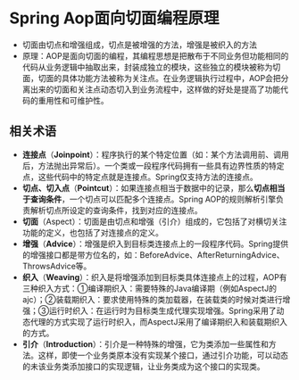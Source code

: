 # Spring Aop面向切面编程原理

* 切面由切点和增强组成，切点是被增强的方法，增强是被织入的方法
* 原理：AOP是面向切面的编程，其编程思想是把散布于不同业务但功能相同的代码从业务逻辑中抽取出来，封装成独立的模块，这些独立的模块被称为切面，切面的具体功能方法被称为关注点。在业务逻辑执行过程中，AOP会把分离出来的切面和关注点动态切入到业务流程中，这样做的好处是提高了功能代码的重用性和可维护性。

## 相关术语

* **连接点**（**Joinpoint**）：程序执行的某个特定位置（如：某个方法调用前、调用后，方法抛出异常后）。一个类或一段程序代码拥有一些具有边界性质的特定点，这些代码中的特定点就是连接点。Spring仅支持方法的连接点。
*  **切点、切入点**（**Pointcut**）：如果连接点相当于数据中的记录，那么**切点相当于查询条件**，一个切点可以匹配多个连接点。Spring AOP的规则解析引擎负责解析切点所设定的查询条件，找到对应的连接点。
*  **切面**（Aspect）：切面是由切点和增强（引介）组成的，它包括了对横切关注功能的定义，也包括了对连接点的定义。
* **增强**（**Advice**）：增强是织入到目标类连接点上的一段程序代码。Spring提供的增强接口都是带方位名的，如：BeforeAdvice、AfterReturningAdvice、ThrowsAdvice等。
* **织入**（**Weaving**）：织入是将增强添加到目标类具体连接点上的过程，AOP有三种织入方式：①编译期织入：需要特殊的Java编译期（例如AspectJ的ajc）；②装载期织入：要求使用特殊的类加载器，在装载类的时候对类进行增强；③运行时织入：在运行时为目标类生成代理实现增强。Spring采用了动态代理的方式实现了运行时织入，而AspectJ采用了编译期织入和装载期织入的方式。
*  **引介**（**Introduction**）：引介是一种特殊的增强，它为类添加一些属性和方法。这样，即使一个业务类原本没有实现某个接口，通过引介功能，可以动态的未该业务类添加接口的实现逻辑，让业务类成为这个接口的实现类。